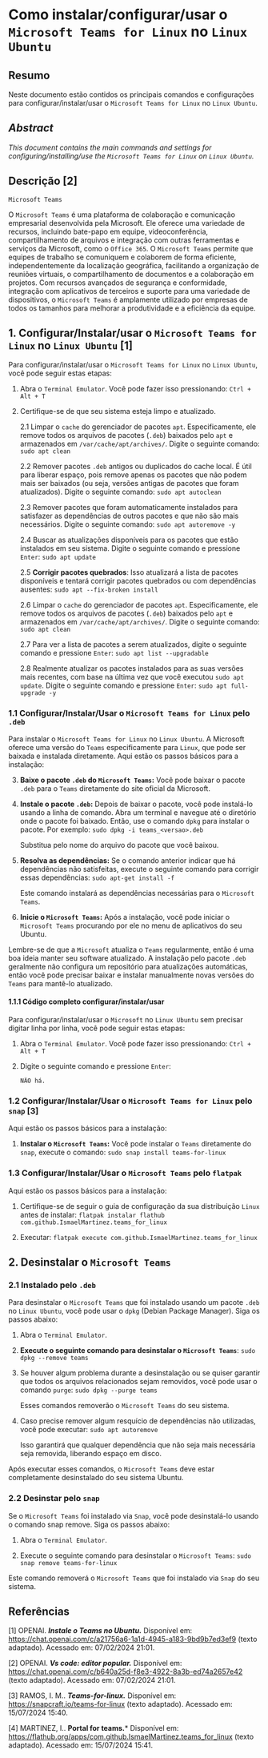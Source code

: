 # Como instalar/configurar/usar o `Microsoft Teams for Linux` no `Linux Ubuntu`

## Resumo

Neste documento estão contidos os principais comandos e configurações para configurar/instalar/usar o `Microsoft Teams for Linux` no `Linux Ubuntu`.

## _Abstract_

_This document contains the main commands and settings for configuring/installing/use the `Microsoft Teams for Linux` on `Linux Ubuntu`._

## Descrição [2]

`Microsoft Teams`

O `Microsoft Teams` é uma plataforma de colaboração e comunicação empresarial desenvolvida pela Microsoft. Ele oferece uma variedade de recursos, incluindo bate-papo em equipe, videoconferência, compartilhamento de arquivos e integração com outras ferramentas e serviços da Microsoft, como o `Office 365`. O `Microsoft Teams` permite que equipes de trabalho se comuniquem e colaborem de forma eficiente, independentemente da localização geográfica, facilitando a organização de reuniões virtuais, o compartilhamento de documentos e a colaboração em projetos. Com recursos avançados de segurança e conformidade, integração com aplicativos de terceiros e suporte para uma variedade de dispositivos, o `Microsoft Teams` é amplamente utilizado por empresas de todos os tamanhos para melhorar a produtividade e a eficiência da equipe.


## 1. Configurar/Instalar/usar o `Microsoft Teams for Linux` no `Linux Ubuntu` [1]

Para configurar/instalar/usar o `Microsoft Teams for Linux` no `Linux Ubuntu`, você pode seguir estas etapas:

1. Abra o `Terminal Emulator`. Você pode fazer isso pressionando: `Ctrl + Alt + T`


2. Certifique-se de que seu sistema esteja limpo e atualizado.

    2.1 Limpar o `cache` do gerenciador de pacotes `apt`. Especificamente, ele remove todos os arquivos de pacotes (`.deb`) baixados pelo `apt` e armazenados em `/var/cache/apt/archives/`. Digite o seguinte comando: `sudo apt clean` 
    
    2.2 Remover pacotes `.deb` antigos ou duplicados do cache local. É útil para liberar espaço, pois remove apenas os pacotes que não podem mais ser baixados (ou seja, versões antigas de pacotes que foram atualizados). Digite o seguinte comando: `sudo apt autoclean`

    2.3 Remover pacotes que foram automaticamente instalados para satisfazer as dependências de outros pacotes e que não são mais necessários. Digite o seguinte comando: `sudo apt autoremove -y`

    2.4 Buscar as atualizações disponíveis para os pacotes que estão instalados em seu sistema. Digite o seguinte comando e pressione `Enter`: `sudo apt update`

    2.5 **Corrigir pacotes quebrados**: Isso atualizará a lista de pacotes disponíveis e tentará corrigir pacotes quebrados ou com dependências ausentes: `sudo apt --fix-broken install`

    2.6 Limpar o `cache` do gerenciador de pacotes `apt`. Especificamente, ele remove todos os arquivos de pacotes (`.deb`) baixados pelo `apt` e armazenados em `/var/cache/apt/archives/`. Digite o seguinte comando: `sudo apt clean` 
    
    2.7 Para ver a lista de pacotes a serem atualizados, digite o seguinte comando e pressione `Enter`:  `sudo apt list --upgradable`

    2.8 Realmente atualizar os pacotes instalados para as suas versões mais recentes, com base na última vez que você executou `sudo apt update`. Digite o seguinte comando e pressione `Enter`: `sudo apt full-upgrade -y`
 

### 1.1 Configurar/Instalar/Usar o `Microsoft Teams for Linux` pelo `.deb`

Para instalar o `Microsoft Teams for Linux` no `Linux Ubuntu`. A Microsoft oferece uma versão do `Teams` especificamente para `Linux`, que pode ser baixada e instalada diretamente. Aqui estão os passos básicos para a instalação:

3. **Baixe o pacote `.deb` do `Microsoft Teams`:** Você pode baixar o pacote `.deb` para o `Teams` diretamente do site oficial da Microsoft.

4. **Instale o pacote `.deb`:** Depois de baixar o pacote, você pode instalá-lo usando a linha de comando. Abra um terminal e navegue até o diretório onde o pacote foi baixado. Então, use o comando `dpkg` para instalar o pacote. Por exemplo: `sudo dpkg -i teams_<versao>.deb`

    Substitua <versao> pelo nome do arquivo do pacote que você baixou.

5. **Resolva as dependências:** Se o comando anterior indicar que há dependências não satisfeitas, execute o seguinte comando para corrigir essas dependências: `sudo apt-get install -f`
    
    Este comando instalará as dependências necessárias para o `Microsoft Teams`.

6. **Inicie o `Microsoft Teams`:** Após a instalação, você pode iniciar o `Microsoft Teams` procurando por ele no menu de aplicativos do seu Ubuntu.

Lembre-se de que a `Microsoft` atualiza o `Teams` regularmente, então é uma boa ideia manter seu software atualizado. A instalação pelo pacote `.deb` geralmente não configura um repositório para atualizações automáticas, então você pode precisar baixar e instalar manualmente novas versões do `Teams` para mantê-lo atualizado.


#### 1.1.1 Código completo configurar/instalar/usar

Para configurar/instalar/usar o `Microsoft` no `Linux Ubuntu` sem precisar digitar linha por linha, você pode seguir estas etapas:

1. Abra o `Terminal Emulator`. Você pode fazer isso pressionando: `Ctrl + Alt + T`

2. Digite o seguinte comando e pressione `Enter`:

    ```
    NÃO há.
    ```

### 1.2 Configurar/Instalar/Usar o `Microsoft Teams for Linux` pelo `snap` [3]

Aqui estão os passos básicos para a instalação:

1. **Instalar o `Microsoft Teams`:** Você pode instalar o `Teams` diretamente do `snap`, execute o comando: `sudo snap install teams-for-linux`

### 1.3 Configurar/Instalar/Usar o `Microsoft Teams` pelo `flatpak`

Aqui estão os passos básicos para a instalação:

1. Certifique-se de seguir o guia de configuração da sua distribuição `Linux` antes de instalar: `flatpak instalar flathub com.github.IsmaelMartinez.teams_for_linux`

2. Executar: `flatpak execute com.github.IsmaelMartinez.teams_for_linux`


## 2. Desinstalar o `Microsoft Teams`

### 2.1 Instalado pelo `.deb`

Para desinstalar o `Microsoft Teams` que foi instalado usando um pacote `.deb` no `Linux Ubuntu`, você pode usar o `dpkg` (Debian Package Manager). Siga os passos abaixo:

1. Abra o `Terminal Emulator`.

2. **Execute o seguinte comando para desinstalar o `Microsoft Teams`**: `sudo dpkg --remove teams`

3. Se houver algum problema durante a desinstalação ou se quiser garantir que todos os arquivos relacionados sejam removidos, você pode usar o comando `purge`: `sudo dpkg --purge teams`

    Esses comandos removerão o `Microsoft Teams` do seu sistema.

4. Caso precise remover algum resquício de dependências não utilizadas, você pode executar: `sudo apt autoremove`

    Isso garantirá que qualquer dependência que não seja mais necessária seja removida, liberando espaço em disco.

Após executar esses comandos, o `Microsoft Teams` deve estar completamente desinstalado do seu sistema Ubuntu.

### 2.2 Desinstar pelo `snap`

Se o `Microsoft Teams` foi instalado via `Snap`, você pode desinstalá-lo usando o comando snap remove. Siga os passos abaixo:

1. Abra o `Terminal Emulator`.

2. Execute o seguinte comando para desinstalar o `Microsoft Teams`: `sudo snap remove teams-for-linux`

Este comando removerá o `Microsoft Teams` que foi instalado via `Snap` do seu sistema.

## Referências

[1] OPENAI. ***Instale o Teams no Ubuntu.*** Disponível em: <https://chat.openai.com/c/a21756a6-1a1d-4945-a183-9bd9b7ed3ef9> (texto adaptado). Acessado em: 07/02/2024 21:01.

[2] OPENAI. ***Vs code: editor popular.*** Disponível em: <https://chat.openai.com/c/b640a25d-f8e3-4922-8a3b-ed74a2657e42> (texto adaptado). Acessado em: 07/02/2024 21:01.

[3] RAMOS, I. M.. ***Teams-for-linux.*** Disponível em: <https://snapcraft.io/teams-for-linux> (texto adaptado). Acessado em: 15/07/2024 15:40.


[4] MARTINEZ, I.. **Portal for teams.*** Disponível em: <https://flathub.org/apps/com.github.IsmaelMartinez.teams_for_linux> (texto adaptado). Acessado em: 15/07/2024 15:41.


